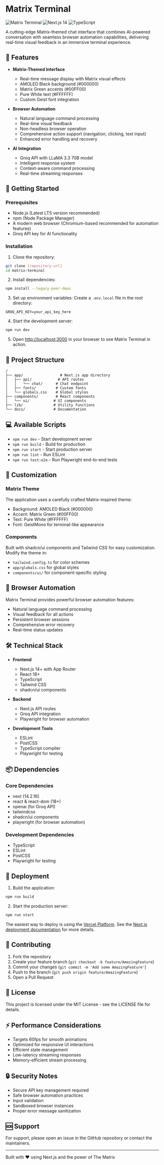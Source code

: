 # Matrix Terminal

![Matrix Terminal](https://img.shields.io/badge/Matrix-Terminal-00FF00?style=for-the-badge) ![Next.js 14](https://img.shields.io/badge/Next.js-14-black?style=for-the-badge) ![TypeScript](https://img.shields.io/badge/TypeScript-5-blue?style=for-the-badge)

A cutting-edge Matrix-themed chat interface that combines AI-powered conversation with seamless browser automation capabilities, delivering real-time visual feedback in an immersive terminal experience.

## 🌟 Features

- **Matrix-Themed Interface**
  - Real-time message display with Matrix visual effects
  - AMOLED Black background (#000000)
  - Matrix Green accents (#00FF00)
  - Pure White text (#FFFFFF)
  - Custom Geist font integration

- **Browser Automation**
  - Natural language command processing
  - Real-time visual feedback
  - Non-headless browser operation
  - Comprehensive action support (navigation, clicking, text input)
  - Enhanced error handling and recovery

- **AI Integration**
  - Groq API with LLaMA 3.3 70B model
  - Intelligent response system
  - Context-aware command processing
  - Real-time streaming responses

## 🚀 Getting Started

### Prerequisites

- Node.js (Latest LTS version recommended)
- npm (Node Package Manager)
- A modern web browser (Chromium-based recommended for automation features)
- Groq API key for AI functionality

### Installation

1. Clone the repository:
```bash
git clone [repository-url]
cd matrix-terminal
```

2. Install dependencies:
```bash
npm install --legacy-peer-deps
```

3. Set up environment variables:
Create a `.env.local` file in the root directory:
```env
GROQ_API_KEY=your_api_key_here
```

4. Start the development server:
```bash
npm run dev
```

5. Open [http://localhost:3000](http://localhost:3000) in your browser to see Matrix Terminal in action.

## 🔧 Project Structure

```
/
├── app/                 # Next.js app directory
│   ├── api/            # API routes
│   │   └── chat/      # Chat endpoint
│   ├── fonts/         # Custom fonts
│   └── globals.css    # Global styles
├── components/        # React components
│   └── ui/           # UI components
├── lib/              # Utility functions
└── docs/             # Documentation
```

## 💻 Available Scripts

- `npm run dev` - Start development server
- `npm run build` - Build for production
- `npm run start` - Start production server
- `npm run lint` - Run ESLint
- `npm run test:e2e` - Run Playwright end-to-end tests

## 🎨 Customization

### Matrix Theme
The application uses a carefully crafted Matrix-inspired theme:
- Background: AMOLED Black (#000000)
- Accent: Matrix Green (#00FF00)
- Text: Pure White (#FFFFFF)
- Font: GeistMono for terminal-like appearance

### Components
Built with shadcn/ui components and Tailwind CSS for easy customization. Modify the theme in:
- `tailwind.config.ts` for color schemes
- `app/globals.css` for global styles
- `components/ui/` for component-specific styling

## 🔄 Browser Automation

Matrix Terminal provides powerful browser automation features:
- Natural language command processing
- Visual feedback for all actions
- Persistent browser sessions
- Comprehensive error recovery
- Real-time status updates

## 🛠 Technical Stack

- **Frontend**
  - Next.js 14+ with App Router
  - React 18+
  - TypeScript
  - Tailwind CSS
  - shadcn/ui components

- **Backend**
  - Next.js API routes
  - Groq API integration
  - Playwright for browser automation

- **Development Tools**
  - ESLint
  - PostCSS
  - TypeScript compiler
  - Playwright for testing

## 📦 Dependencies

### Core Dependencies
- next (14.2.16)
- react & react-dom (18+)
- openai (for Groq API)
- tailwindcss
- shadcn/ui components
- playwright (for browser automation)

### Development Dependencies
- TypeScript
- ESLint
- PostCSS
- Playwright for testing

## 🚀 Deployment

1. Build the application:
```bash
npm run build
```

2. Start the production server:
```bash
npm run start
```

The easiest way to deploy is using the [Vercel Platform](https://vercel.com/new). See the [Next.js deployment documentation](https://nextjs.org/docs/deployment) for more details.

## 🤝 Contributing

1. Fork the repository
2. Create your feature branch (`git checkout -b feature/AmazingFeature`)
3. Commit your changes (`git commit -m 'Add some AmazingFeature'`)
4. Push to the branch (`git push origin feature/AmazingFeature`)
5. Open a Pull Request

## 📝 License

This project is licensed under the MIT License - see the LICENSE file for details.

## ⚡ Performance Considerations

- Targets 60fps for smooth animations
- Optimized for responsive UI interactions
- Efficient state management
- Low-latency streaming responses
- Memory-efficient stream processing

## 🔒 Security Notes

- Secure API key management required
- Safe browser automation practices
- Input validation
- Sandboxed browser instances
- Proper error message sanitization

## 🆘 Support

For support, please open an issue in the GitHub repository or contact the maintainers.

---

Built with ❤️ using Next.js and the power of The Matrix
